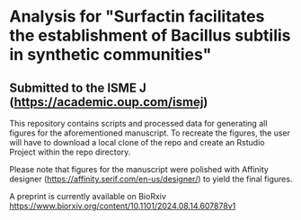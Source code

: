 # Analysis for "Surfactin facilitates the establishment of Bacillus subtilis in synthetic communities"
## Submitted to the ISME J (https://academic.oup.com/ismej)

This repository contains scripts and processed data for generating all figures for the aforementioned manuscript.
To recreate the figures, the user will have to download a local clone of the repo and create an Rstudio Project within the repo directory.

Please note that figures for the manuscript were polished with Affinity designer (https://affinity.serif.com/en-us/designer/) to yield the final figures.

A preprint is currently available on BioRxiv https://www.biorxiv.org/content/10.1101/2024.08.14.607878v1
